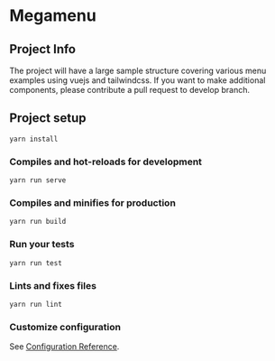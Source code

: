# Megamenu

## Project Info
The project will have a large sample structure covering various menu examples using vuejs and tailwindcss. If you want to make additional components, please contribute a pull request to develop branch.

## Project setup
```
yarn install
```

### Compiles and hot-reloads for development
```
yarn run serve
```

### Compiles and minifies for production
```
yarn run build
```

### Run your tests
```
yarn run test
```

### Lints and fixes files
```
yarn run lint
```

### Customize configuration
See [Configuration Reference](https://cli.vuejs.org/config/).
